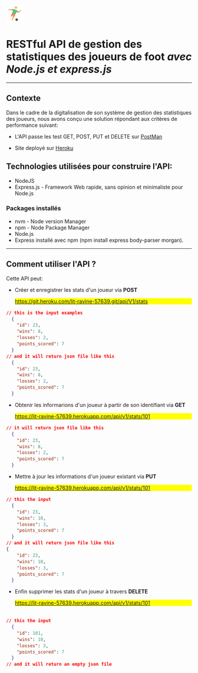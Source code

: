 ![](./icons8-football-48.png)
# **RESTful API de gestion des statistiques des joueurs de foot  _avec Node.js et express.js_**

---
## Contexte
Dans le cadre de la digitalisation de son système de gestion des statistiques des joueurs, nous avons conçu une solution répondant aux critères de performance suivant: 

- L'API passe les test GET, POST, PUT et DELETE sur [PostMan](https://www.postman.com/)

- Site deployé sur [Heroku](https://dashboard.heroku.com/)

## Technologies utilisées pour construire l'API:
- NodeJS
- Express.js - Framework Web rapide, sans opinion et minimaliste pour  Node.js

### Packages installés 
- nvm - Node version Manager 
- npm - Node Package Manager 
- Node.js
- Express installé avec npm (npm install express body-parser morgan).

---
## Comment utiliser l'API ?
Cette API peut:
- Créer et enregistrer les stats d'un joueur via **POST** <p style="background-color:yellow">https://git.heroku.com/lit-ravine-57639.git/api/V1/stats</p>

```JSON
// this is the input examples
  {
    "id": 23,
    "wins": 8,
    "losses": 2,
    "points_scored": 7
  }
// and it will return json file like this
  {
    "id": 23,
    "wins": 8,
    "losses": 2,
    "points_scored": 7
  }

```


- Obtenir les informarions d'un joueur à partir de son identifiant via **GET** <p style="background-color:yellow">https://lit-ravine-57639.herokuapp.com/api/v1/stats/101</p>

```JSON
// it will return json file like this
  {
    "id": 23,
    "wins": 8,
    "losses": 2,
    "points_scored": 7
  }
```

- Mettre à jour les informations d'un joueur existant via **PUT** <p style="background-color:yellow">https://lit-ravine-57639.herokuapp.com/api/v1/stats/101</p>

```JSON
// this the input 
  {
    "id": 23,
    "wins": 10,
    "losses": 3,
    "points_scored": 7
  }
// and it will return json file like this
{
    "id": 23,
    "wins": 10,
    "losses": 3,
    "points_scored": 7
  }
```
- Enfin supprimer les stats d'un joueur à travers **DELETE** <p style="background-color:yellow">https://lit-ravine-57639.herokuapp.com/api/v1/stats/101</p>

```JSON

// this the input 
  {
    "id": 101,
    "wins": 10,
    "losses": 3,
    "points_scored": 7
  }
// and it will return an empty json file

```
